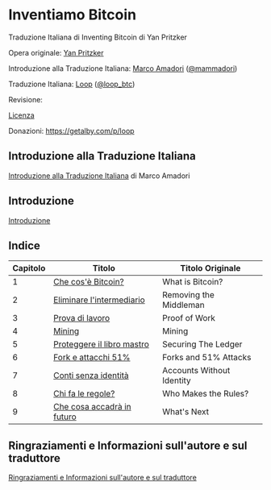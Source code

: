 # Inventiamo Bitcoin
Traduzione Italiana di Inventing Bitcoin di Yan Pritzker

Opera originale: [Yan Pritzker](https://twitter.com/skwp)

Introduzione alla Traduzione Italiana: [Marco Amadori](https://bitcoinvalley.eu) ([@mammadori](https://twitter.com/mammadori))

Traduzione Italiana: [Loop](https://loop-btc.github.io/) ([@loop_btc](https://twitter.com/loop_btc))

Revisione: 

[Licenza](LICENSE)

Donazioni: https://getalby.com/p/loop


## Introduzione alla Traduzione Italiana

[Introduzione alla Traduzione Italiana](introduzione-traduzione-italiana.md) di Marco Amadori 

## Introduzione

[Introduzione](introduzione.md)

## Indice

| Capitolo | Titolo                                                       | Titolo Originale           |
| -------- | ------------------------------------------------------------ | -------------------------- |
| 1        | [Che cos'è Bitcoin?](chapters/ch001-what-is-bitcoin.md) | What is Bitcoin? |
| 2        | [Eliminare l'intermediario](chapters/ch002-removing-the-middleman.md) | Removing the Middleman |
| 3        | [Prova di lavoro](chapters/ch003-proof-of-work.md) | Proof of Work |
| 4        | [Mining](chapters/ch004-mining.md) | Mining |
| 5        | [Proteggere il libro mastro](chapters/ch005-securing-the-ledger.md) | Securing The Ledger |
| 6        | [Fork e attacchi 51%](chapters/ch006-forks-and-51%-attacks.md) | Forks and 51% Attacks |
| 7        | [Conti senza identità](chapters/ch007-accounts-without-identity.md) | Accounts Without Identity |
| 8        | [Chi fa le regole?](chapters/ch008-who-makes-the-rules.md) | Who Makes the Rules? |
| 9        | [Che cosa accadrà in futuro](chapters/ch009-whats-next.md) | What's Next |

## Ringraziamenti e Informazioni sull'autore e sul traduttore

[Ringraziamenti e Informazioni sull'autore e sul traduttore](ringraziamenti-informazioni.md)
